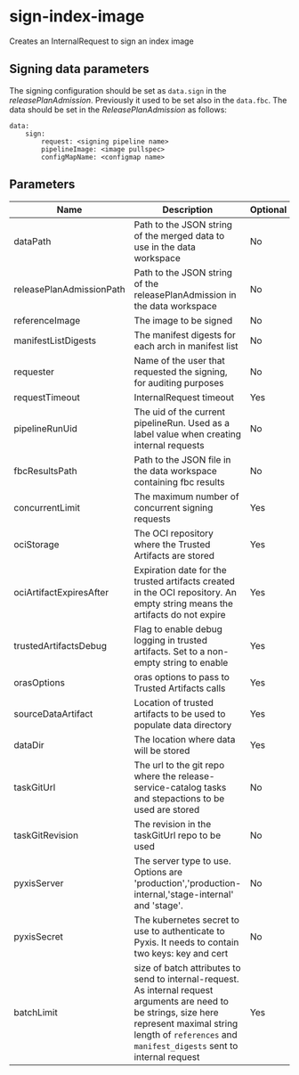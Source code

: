 # sign-index-image

Creates an InternalRequest to sign an index image

## Signing data parameters

 The signing configuration should be set as `data.sign` in the _releasePlanAdmission_. Previously it used to be
 set also in the `data.fbc`. The data should be set in the _ReleasePlanAdmission_ as follows:

```
data:
    sign:
        request: <signing pipeline name>
        pipelineImage: <image pullspec>
        configMapName: <configmap name>
```

## Parameters

| Name                     | Description                                                                                                                                                                                                           | Optional | Default value           |
|--------------------------|-----------------------------------------------------------------------------------------------------------------------------------------------------------------------------------------------------------------------| -------- |-------------------------|
| dataPath                 | Path to the JSON string of the merged data to use in the data workspace                                                                                                                                               | No       | -                       |
| releasePlanAdmissionPath | Path to the JSON string of the releasePlanAdmission in the data workspace                                                                                                                                             | No       | -                       |
| referenceImage           | The image to be signed                                                                                                                                                                                                | No       | -                       |
| manifestListDigests      | The manifest digests for each arch in manifest list                                                                                                                                                                   | No       | -                       |
| requester                | Name of the user that requested the signing, for auditing purposes                                                                                                                                                    | No       | -                       |
| requestTimeout           | InternalRequest timeout                                                                                                                                                                                               | Yes      | 1800                    |
| pipelineRunUid           | The uid of the current pipelineRun. Used as a label value when creating internal requests                                                                                                                             | No       | -                       |
| fbcResultsPath           | Path to the JSON file in the data workspace containing fbc results                                                                                                                                                    | No       | -                       |
| concurrentLimit          | The maximum number of concurrent signing requests                                                                                                                                                                     | Yes      | 16                      |
| ociStorage               | The OCI repository where the Trusted Artifacts are stored                                                                                                                                                             | Yes      | empty                   |
| ociArtifactExpiresAfter  | Expiration date for the trusted artifacts created in the OCI repository. An empty string means the artifacts do not expire                                                                                            | Yes      | 1d                      |
| trustedArtifactsDebug    | Flag to enable debug logging in trusted artifacts. Set to a non-empty string to enable                                                                                                                                | Yes      | ""                      |
| orasOptions              | oras options to pass to Trusted Artifacts calls                                                                                                                                                                       | Yes      | ""                      |
| sourceDataArtifact       | Location of trusted artifacts to be used to populate data directory                                                                                                                                                   | Yes      | ""                      |
| dataDir                  | The location where data will be stored                                                                                                                                                                                | Yes      | $(workspaces.data.path) |
| taskGitUrl               | The url to the git repo where the release-service-catalog tasks and stepactions to be used are stored                                                                                                                 | No       | ""                      |
| taskGitRevision          | The revision in the taskGitUrl repo to be used                                                                                                                                                                        | No       | ""                      |
| pyxisServer              | The server type to use. Options are 'production','production-internal,'stage-internal' and 'stage'.                                                                                                                   | No       | ""                      |
| pyxisSecret              | The kubernetes secret to use to authenticate to Pyxis. It needs to contain two keys: key and cert                                                                                                                     | No       | -                       |
| batchLimit               | size of batch attributes to send to internal-request. As internal request arguments are need to be strings, size here represent maximal string length of `references` and `manifest_digests` sent to internal request | Yes      | 4096                    |
